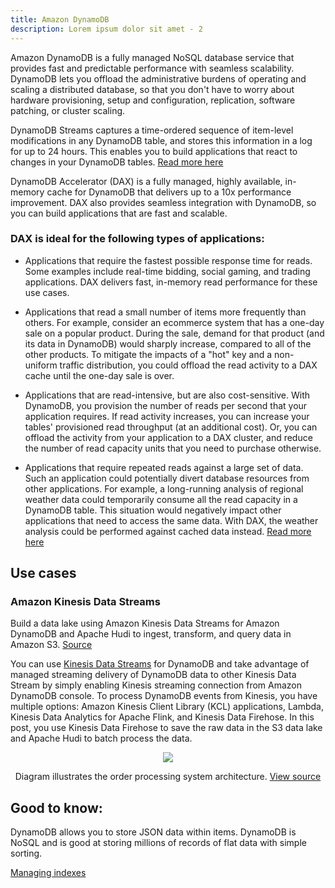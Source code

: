 ```yaml
---
title: Amazon DynamoDB
description: Lorem ipsum dolor sit amet - 2
---
```


Amazon DynamoDB is a fully managed NoSQL database service that provides fast and predictable performance with seamless scalability. DynamoDB lets you offload the administrative burdens of operating and scaling a distributed database, so that you don't have to worry about hardware provisioning, setup and configuration, replication, software patching, or cluster scaling.

DynamoDB Streams captures a time-ordered sequence of item-level modifications in any DynamoDB table, and stores this information in a log for up to 24 hours. This enables you to build applications that react to changes in your DynamoDB tables. [Read more here](https://docs.aws.amazon.com/amazondynamodb/latest/developerguide/Streams.html)

DynamoDB Accelerator (DAX) is a fully managed, highly available, in-memory cache for DynamoDB that delivers up to a 10x performance improvement. DAX also provides seamless integration with DynamoDB, so you can build applications that are fast and scalable. 
### DAX is ideal for the following types of applications:

- Applications that require the fastest possible response time for reads. Some examples include real-time bidding, social gaming, and trading applications. DAX delivers fast, in-memory read performance for these use cases.

- Applications that read a small number of items more frequently than others. For example, consider an ecommerce system that has a one-day sale on a popular product. During the sale, demand for that product (and its data in DynamoDB) would sharply increase, compared to all of the other products. To mitigate the impacts of a "hot" key and a non-uniform traffic distribution, you could offload the read activity to a DAX cache until the one-day sale is over.

- Applications that are read-intensive, but are also cost-sensitive. With DynamoDB, you provision the number of reads per second that your application requires. If read activity increases, you can increase your tables' provisioned read throughput (at an additional cost). Or, you can offload the activity from your application to a DAX cluster, and reduce the number of read capacity units that you need to purchase otherwise.

- Applications that require repeated reads against a large set of data. Such an application could potentially divert database resources from other applications. For example, a long-running analysis of regional weather data could temporarily consume all the read capacity in a DynamoDB table. This situation would negatively impact other applications that need to access the same data. With DAX, the weather analysis could be performed against cached data instead. [Read more here](https://docs.aws.amazon.com/amazondynamodb/latest/developerguide/DAX.html)


## Use cases

### Amazon Kinesis Data Streams

Build a data lake using Amazon Kinesis Data Streams for Amazon DynamoDB and Apache Hudi to ingest, transform, and query data in Amazon S3. <a target="_self" href="https://aws.amazon.com/blogs/big-data/build-a-data-lake-using-amazon-kinesis-data-streams-for-amazon-dynamodb-and-apache-hudi/">Source</a>

You can use <a target="_self" href="https://aws-notes-taking.netlify.app/docs/Services%20by%20category/Analytics/page-Kinesis">Kinesis Data Streams</a> for DynamoDB and take advantage of managed streaming delivery of DynamoDB data to other Kinesis Data Stream by simply enabling Kinesis streaming connection from Amazon DynamoDB console. To process DynamoDB events from Kinesis, you have multiple options: Amazon Kinesis Client Library (KCL) applications, Lambda, Kinesis Data Analytics for Apache Flink, and Kinesis Data Firehose. In this post, you use Kinesis Data Firehose to save the raw data in the S3 data lake and Apache Hudi to batch process the data.

<div>
<div align="center"><img src="https://d2908q01vomqb2.cloudfront.net/b6692ea5df920cad691c20319a6fffd7a4a766b8/2021/03/01/bdb1053-dta-lake-kds-ddb-hudi-1.jpg"/></div>
<div><p align="center">Diagram illustrates the order processing system architecture. <a href="https://aws.amazon.com/blogs/big-data/build-a-data-lake-using-amazon-kinesis-data-streams-for-amazon-dynamodb-and-apache-hudi/">View source</a></p></div>
</div>

## Good to know:

DynamoDB allows you to store JSON data within items.
DynamoDB is NoSQL and is good at storing millions of records of flat data with simple sorting.

[Managing indexes](https://docs.aws.amazon.com/amazondynamodb/latest/developerguide/SQLtoNoSQL.Indexes.html)